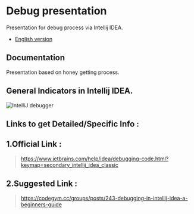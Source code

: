 # Debug presentation

Presentation for debug process via Intellij IDEA.
*   [English version](https://codegym.cc/groups/posts/243-debugging-in-intellij-idea-a-beginners-guide)

## Documentation
Presentation based on honey getting process.


## General Indicators in Intellij IDEA.

![IntelliJ debugger](https://user-images.githubusercontent.com/30296052/164993496-dd2132d7-4c98-479b-9501-09fd4fc3f3a1.png)

## Links to get Detailed/Specific Info : 

## 1.Official Link :
   >https://www.jetbrains.com/help/idea/debugging-code.html?keymap=secondary_intellij_idea_classic

## 2.Suggested Link :
   >https://codegym.cc/groups/posts/243-debugging-in-intellij-idea-a-beginners-guide

